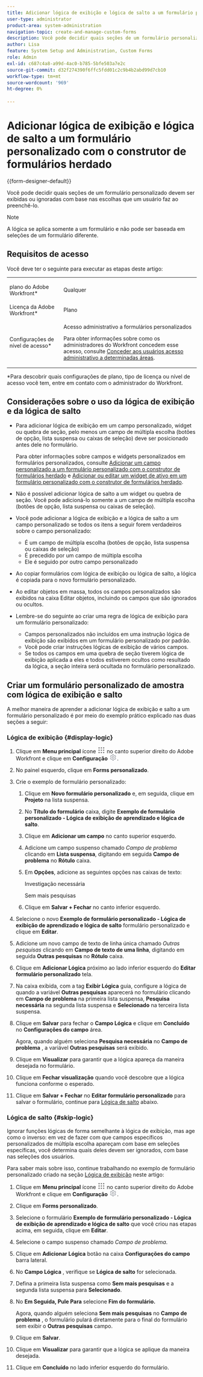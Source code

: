 ```yaml
---
title: Adicionar lógica de exibição e lógica de salto a um formulário personalizado com o construtor de formulários herdado
user-type: administrator
product-area: system-administration
navigation-topic: create-and-manage-custom-forms
description: Você pode decidir quais seções de um formulário personalizado devem ser exibidas ou ignoradas com base nas escolhas que um usuário faz ao preenchê-lo.
author: Lisa
feature: System Setup and Administration, Custom Forms
role: Admin
exl-id: c687c4a8-a99d-4ac0-b785-5bfe503a7e2c
source-git-commit: d32f274390f6ffc5fdd01c2c9b4b2abd99d7cb10
workflow-type: tm+mt
source-wordcount: '969'
ht-degree: 0%

---
```


# Adicionar lógica de exibição e lógica de salto a um formulário personalizado com o construtor de formulários herdado

{{form-designer-default}}

Você pode decidir quais seções de um formulário personalizado devem ser exibidas ou ignoradas com base nas escolhas que um usuário faz ao preenchê-lo.

>[!NOTE]
>
>A lógica se aplica somente a um formulário e não pode ser baseada em seleções de um formulário diferente.

## Requisitos de acesso

Você deve ter o seguinte para executar as etapas deste artigo:

<table style="table-layout:auto"> 
 <col> 
 <col> 
 <tbody> 
  <tr data-mc-conditions=""> 
   <td role="rowheader"> <p>plano do Adobe Workfront*</p> </td> 
   <td>Qualquer</td> 
  </tr> 
  <tr> 
   <td role="rowheader">Licença da Adobe Workfront*</td> 
   <td>Plano</td> 
  </tr> 
  <tr data-mc-conditions=""> 
   <td role="rowheader">Configurações de nível de acesso*</td> 
   <td> <p>Acesso administrativo a formulários personalizados</p> <p>Para obter informações sobre como os administradores do Workfront concedem esse acesso, consulte <a href="../../../administration-and-setup/add-users/configure-and-grant-access/grant-users-admin-access-certain-areas.md" class="MCXref xref">Conceder aos usuários acesso administrativo a determinadas áreas</a>.</p> </td> 
  </tr>  
 </tbody> 
</table>

&#42;Para descobrir quais configurações de plano, tipo de licença ou nível de acesso você tem, entre em contato com o administrador do Workfront.

## Considerações sobre o uso da lógica de exibição e da lógica de salto

* Para adicionar lógica de exibição em um campo personalizado, widget ou quebra de seção, pelo menos um campo de múltipla escolha (botões de opção, lista suspensa ou caixas de seleção) deve ser posicionado antes dele no formulário.

  Para obter informações sobre campos e widgets personalizados em formulários personalizados, consulte [Adicionar um campo personalizado a um formulário personalizado com o construtor de formulários herdado](../../../administration-and-setup/customize-workfront/create-manage-custom-forms/add-a-custom-field-to-a-custom-form.md) e [Adicionar ou editar um widget de ativo em um formulário personalizado com o construtor de formulários herdado](../../../administration-and-setup/customize-workfront/create-manage-custom-forms/add-widget-or-edit-its-properties-in-a-custom-form.md).

* Não é possível adicionar lógica de salto a um widget ou quebra de seção. Você pode adicioná-lo somente a um campo de múltipla escolha (botões de opção, lista suspensa ou caixas de seleção).

* Você pode adicionar a lógica de exibição e a lógica de salto a um campo personalizado se todos os itens a seguir forem verdadeiros sobre o campo personalizado:

   * É um campo de múltipla escolha (botões de opção, lista suspensa ou caixas de seleção)
   * É precedido por um campo de múltipla escolha
   * Ele é seguido por outro campo personalizado

* Ao copiar formulários com lógica de exibição ou lógica de salto, a lógica é copiada para o novo formulário personalizado.
* Ao editar objetos em massa, todos os campos personalizados são exibidos na caixa Editar objetos, incluindo os campos que são ignorados ou ocultos.
* Lembre-se do seguinte ao criar uma regra de lógica de exibição para um formulário personalizado:

   * Campos personalizados não incluídos em uma instrução lógica de exibição são exibidos em um formulário personalizado por padrão.
   * Você pode criar instruções lógicas de exibição de vários campos.
   * Se todos os campos em uma quebra de seção tiverem lógica de exibição aplicada a eles e todos estiverem ocultos como resultado da lógica, a seção inteira será ocultada no formulário personalizado.

## Criar um formulário personalizado de amostra com lógica de exibição e salto

A melhor maneira de aprender a adicionar lógica de exibição e salto a um formulário personalizado é por meio do exemplo prático explicado nas duas seções a seguir:

### Lógica de exibição {#display-logic}

1. Clique em **Menu principal** ícone ![](assets/main-menu-icon.png) no canto superior direito do Adobe Workfront e clique em **Configuração** ![](assets/gear-icon-settings.png).

1. No painel esquerdo, clique em **Forms personalizado**.

1. Crie o exemplo de formulário personalizado:

   1. Clique em **Novo formulário personalizado** e, em seguida, clique em **Projeto** na lista suspensa.

   1. No **Título do formulário** caixa, digite **Exemplo de formulário personalizado - Lógica de exibição de aprendizado e lógica de salto**.

   1. Clique em **Adicionar um campo** no canto superior esquerdo.
   1. Adicione um campo suspenso chamado *Campo de problema* clicando em **Lista suspensa**, digitando em seguida **Campo de problema** no **Rótulo** caixa.

   1. Em **Opções**, adicione as seguintes opções nas caixas de texto:

      Investigação necessária

      Sem mais pesquisas

   1. Clique em **Salvar + Fechar** no canto inferior esquerdo.

1. Selecione o novo **Exemplo de formulário personalizado - Lógica de exibição de aprendizado e lógica de salto** formulário personalizado e clique em **Editar**.

1. Adicione um novo campo de texto de linha única chamado *Outras pesquisas* clicando em **Campo de texto de uma linha**, digitando em seguida **Outras pesquisas** no **Rótulo** caixa.

1. Clique em **Adicionar Lógica** próximo ao lado inferior esquerdo do **Editar formulário personalizado** tela.

1. Na caixa exibida, com a tag **Exibir Lógica** guia, configure a lógica de quando a variável **Outras pesquisas** aparecerá no formulário clicando em **Campo de problema** na primeira lista suspensa, **Pesquisa necessária** na segunda lista suspensa e **Selecionado** na terceira lista suspensa.
1. Clique em **Salvar** para fechar o **Campo Lógica** e clique em **Concluído** no **Configurações do campo** área.

   Agora, quando alguém seleciona **Pesquisa necessária** no **Campo de problema** , a variável **Outras pesquisas** será exibido.

1. Clique em **Visualizar** para garantir que a lógica apareça da maneira desejada no formulário.
1. Clique em **Fechar visualização** quando você descobre que a lógica funciona conforme o esperado.
1. Clique em **Salvar + Fechar** no **Editar formulário personalizado** para salvar o formulário, continue para [Lógica de salto](#skip-logic) abaixo.

### Lógica de salto {#skip-logic}

Ignorar funções lógicas de forma semelhante à lógica de exibição, mas age como o inverso: em vez de fazer com que campos específicos personalizados de múltipla escolha apareçam com base em seleções específicas, você determina quais deles devem ser ignorados, com base nas seleções dos usuários.

Para saber mais sobre isso, continue trabalhando no exemplo de formulário personalizado criado na seção [Lógica de exibição](#display-logic) neste artigo:

1. Clique em **Menu principal** ícone ![](assets/main-menu-icon.png) no canto superior direito do Adobe Workfront e clique em **Configuração** ![](assets/gear-icon-settings.png).

1. Clique em **Forms personalizado**.
1. Selecione o formulário **Exemplo de formulário personalizado - Lógica de exibição de aprendizado e lógica de salto** que você criou nas etapas acima, em seguida, clique em **Editar**.

1. Selecione o campo suspenso chamado *Campo de problema*.
1. Clique em **Adicionar Lógica** botão na caixa **Configurações do campo** barra lateral.

1. No **Campo Lógica** , verifique se **Lógica de salto** for selecionada.

1. Defina a primeira lista suspensa como **Sem mais pesquisas** e a segunda lista suspensa para **Selecionado**.

1. No **Em Seguida, Pule Para** selecione **Fim do formulário.**

   Agora, quando alguém seleciona **Sem mais pesquisas** no **Campo de problema** , o formulário pulará diretamente para o final do formulário sem exibir o **Outras pesquisas** campo.

1. Clique em **Salvar**.
1. Clique em **Visualizar**  para garantir que a lógica se aplique da maneira desejada.
1. Clique em **Concluído** no lado inferior esquerdo do formulário.
